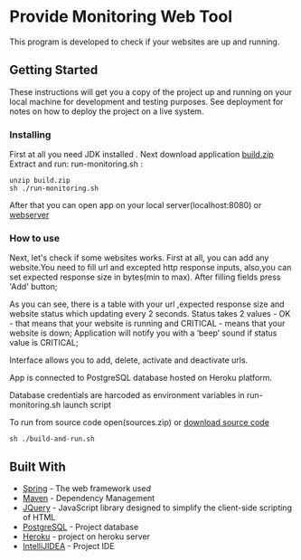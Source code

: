 # Provide Monitoring Web Tool

This program is developed to check if your websites are up and running.

## Getting Started

These instructions will get you a copy of the project up and running on your local machine for development and testing purposes. See deployment for notes on how to deploy the project on a live system.


### Installing

First at all you need JDK installed .
Next download application [build.zip](https://drive.google.com/open?id=1m3qaIirXMAihYkDdpcgrb___KBmmRy_D)
Extract and run: run-monitoring.sh :


```
unzip build.zip
sh ./run-monitoring.sh
```
After that you can open app on your local server(localhost:8080) or [webserver](https://providemonitoringtool.herokuapp.com) 

### How to use
Next, let's check if some websites works. 
First at all, you can add any website.You need to fill url and excepted http response inputs, also,you can set expected response size in bytes(min to max).
After filling fields press 'Add' button; 

As you can see, there is a table with your url ,expected response size and website status which updating every 2 seconds.
Status takes 2 values - OK - that means that your website is running and CRITICAL - means that your website is down;
Application will notify you with a ‘beep’ sound if status value is CRITICAL;

Interface allows you to add, delete, activate and deactivate urls.

App is connected to PostgreSQL database hosted on Heroku platform. 

Database credentials are harcoded as environment variables in run-monitoring.sh launch script

To run from source code open(sources.zip) or [download source code](https://drive.google.com/open?id=1r2EURq4_dPk5nYLjoWlYi70LIHa9he0K)
```
sh ./build-and-run.sh

```

## Built With

* [Spring](https://spring.io) - The web framework used
* [Maven](https://maven.apache.org/) - Dependency Management
* [JQuery](https://jquery.com) - JavaScript library designed to simplify the client-side scripting of HTML
* [PostgreSQL](https://www.postgresql.org) - Project database
* [Heroku](https://providemonitoringtool.herokuapp.com) - project on heroku server
* [IntelliJIDEA](https://www.jetbrains.com/idea/) - Project IDE 